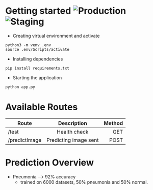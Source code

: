 # Getting started ![Production](https://github.com/navalta3030/sanic_server/workflows/Production/badge.svg) ![Staging](https://github.com/navalta3030/sanic_server/workflows/Staging/badge.svg)

- Creating virtual environment and activate
```
python3 -m venv .env
source .env/Scripts/activate
```

- Installing dependencies
```
pip install requirements.txt
```

- Starting the application
```
python app.py
```

# Available Routes

| Route         | Description                                 | Method  |
| ------------- |:-------------------------------------------:| -----:  |
| /test         | Health check                                |  GET    |
| /predictImage | Predicting image sent                       |  POST   |

# Prediction Overview
- Pneumonia --> 92% accuracy
  - trained on 6000 datasets, 50% pneumonia and 50% normal.


